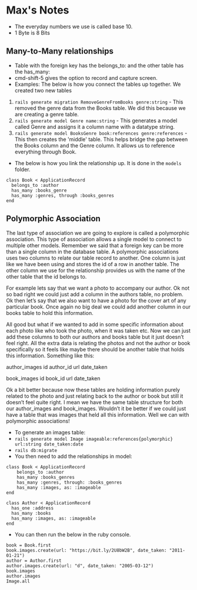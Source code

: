 # Max's Notes
- The everyday numbers we use is called base 10.
- 1 Byte is 8 Bits

## Many-to-Many relationships
- Table with the foreign key has the belongs_to: and the other table has the has_many:
- cmd-shift-5 gives the option to record and capture screen.
- Examples: The below is how you connect the tables up together. We created two new tables 
1. `rails generate migration RemoveGenreFromBooks genre:string` - This removed the genre data from the Books table. We did this because we are creating a genre table.
2. `rails generate model Genre name:string` - This generates a model called Genre and assigns it a column name with a datatype string. 
3. `rails generate model BooksGenre book:references genre:references` - This then creates the 'middle' table. This helps bridge the gap between the Books column and the Genre column.  It allows us to reference everything through Book.
- The below is how you link the relationship up. It is done in the `models` folder.
 
```
class Book < ApplicationRecord
  belongs_to :author
  has_many :books_genre
  has_many :genres, through :books_genres
end
```

## Polymorphic Association 

The last type of association we are going to explore is called a polymorphic association. This type of association allows a single model to connect to multiple other models. Remember we said that a foreign key can be more than a single column in the database table. A polymorphic associations uses two columns to relate our table record to another. One column is just like we have been using and stores the id of a row in another table. The other column we use for the relationship provides us with the name of the other table that the id belongs to.

For example lets say that we want a photo to accompany our author. Ok not so bad right we could just add a column in the authors table, no problem. Ok then let’s say that we also want to have a photo for the cover art of any particular book. Once again no big deal we could add another column in our books table to hold this information.

All good but what if we wanted to add in some specific information about each photo like who took the photo, when it was taken etc. Now we can just add these columns to both our authors and books table but it just doesn’t feel right. All the extra data is relating the photos and not the author or book specifically so it feels like maybe there should be another table that holds this information. Something like this:

author_images
id 	author_id 	url 	date_taken
  	  	  	 

book_images
id 	book_id 	url 	date_taken
  	  	  	 

Ok a bit better because now these tables are holding information purely related to the photo and just relating back to the author or book but still it doesn’t feel quite right. I mean we have the same table structure for both our author_images and book_images. Wouldn’t it be better if we could just have a table that was images that held all this information. Well we can with polymorphic associations!

- To generate an images table:
- `rails generate model Image imageable:references{polymorphic} url:string date_taken:date`
- `rails db:migrate`
- You then need to add the relationships in model: 
```
class Book < ApplicationRecord
    belongs_to :author
    has_many :books_genres
    has_many :genres, through: :books_genres
    has_many :images, as: :imageable
end
```
```
class Author < ApplicationRecord
  has_one :address
  has_many :books
  has_many :images, as: :imageable
end
```
- You can then run the below in the ruby console.
```
book = Book.first
book.images.create(url: "https://bit.ly/2U8bW2B", date_taken: "2011-01-21")
author = Author.first
author.images.create(url: "d", date_taken: "2005-03-12")
book.images
author.images
Image.all
```
